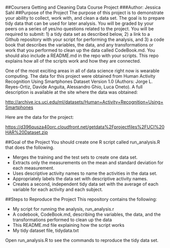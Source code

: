 ##Coursera Getting and Cleaning Data Course Project
###Author: Jessica Sahl
##Purpose of the Project
The purpose of this project is to demonstrate your ability to collect, work with, and clean a data set. The goal is to prepare tidy data that can be used for later analysis. You will be graded by your peers on a series of yes/no questions related to the project. You will be required to submit: 1) a tidy data set as described below, 2) a link to a Github repository with your script for performing the analysis, and 3) a code book that describes the variables, the data, and any transformations or work that you performed to clean up the data called CodeBook.md. You should also include a README.md in the repo with your scripts. This repo explains how all of the scripts work and how they are connected.

One of the most exciting areas in all of data science right now is wearable computing. The data for this project were obtained from Human Activity Recognition Using Smartphones Dataset Version 1.0 (Authors: Jorge L. Reyes-Ortiz, Davide Anguita, Alessandro Ghio, Luca Oneto). A full description is available at the site where the data was obtained:

http://archive.ics.uci.edu/ml/datasets/Human+Activity+Recognition+Using+Smartphones

Here are the data for the project:

https://d396qusza40orc.cloudfront.net/getdata%2Fprojectfiles%2FUCI%20HAR%20Dataset.zip

##Goal of the Project
You should create one R script called run_analysis.R that does the following.
* Merges the training and the test sets to create one data set.
* Extracts only the measurements on the mean and standard deviation for each measurement.
* Uses descriptive activity names to name the activities in the data set.
* Appropriately labels the data set with descriptive activity names.
* Creates a second, independent tidy data set with the average of each variable for each activity and each subject.

##Steps to Reproduce the Project
This repository contains the following:
* My script for running the analysis, run_analysis.r
* A codebook, CodeBook.md, describing the variables, the data, and the transformations performed to clean up the data
* This README.md file explaining how the script works
* My tidy dataset file, tidydata.txt

Open run_analysis.R to see the commands to reproduce the tidy data set.
